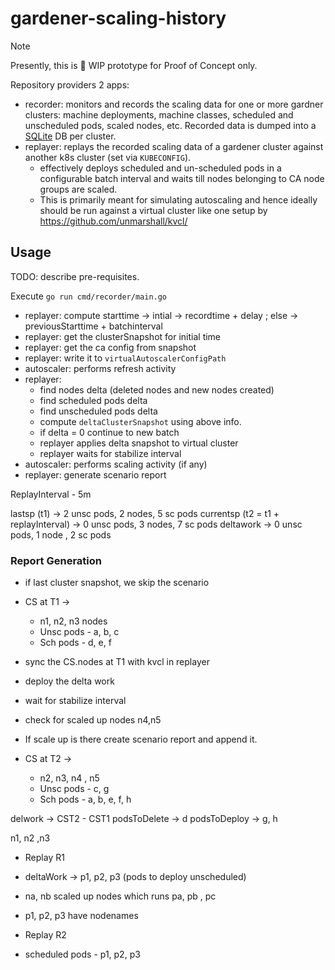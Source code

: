 # gardener-scaling-history

> [!NOTE]
> Presently, this is 🚧 WIP prototype for Proof of Concept only.

Repository providers 2 apps:
- recorder: monitors and records the scaling data for one or more gardner clusters: machine deployments, machine classes, scheduled and unscheduled pods, scaled nodes, etc. Recorded data is dumped into a [SQLite](https://sqlite.org/) DB per cluster.
- replayer: replays the recorded scaling data of a gardener cluster against another k8s cluster (set via `KUBECONFIG`).
  - effectively deploys scheduled and un-scheduled pods in a configurable batch interval and waits till nodes belonging to CA node groups are scaled.
  - This is primarily meant for simulating autoscaling  and hence ideally should be run against a virtual cluster like one setup by https://github.com/unmarshall/kvcl/

## Usage

TODO: describe pre-requisites.

Execute `go run cmd/recorder/main.go`



- replayer: compute starttime -> intial -> recordtime + delay ; else -> previousStarttime + batchinterval
- replayer: get the clusterSnapshot for initial time
- replayer: get the ca config from snapshot
- replayer: write it to `virtualAutoscalerConfigPath`
- autoscaler: performs refresh activity
- replayer:
  - find nodes delta (deleted nodes and new nodes created)
  - find scheduled pods delta
  - find unscheduled pods delta
  - compute `deltaClusterSnapshot` using above info.
  - if delta = 0 continue to new batch
  - replayer applies delta snapshot to virtual cluster
  - replayer waits for stabilize interval
- autoscaler: performs scaling activity (if any)
- replayer: generate scenario report


ReplayInterval - 5m

lastsp (t1) -> 2 unsc pods, 2 nodes, 5 sc pods
currentsp (t2 = t1 + replayInterval) -> 0 unsc pods, 3 nodes, 7 sc pods
deltawork -> 0 unsc pods, 1 node , 2 sc pods


### Report Generation
- if last cluster snapshot, we skip the scenario
- CS at T1 -> 
  - n1, n2, n3 nodes
  - Unsc pods - a, b, c
  - Sch pods - d, e, f
- sync the CS.nodes at T1 with kvcl in replayer
- deploy the delta work
- wait for stabilize interval
- check for scaled up nodes n4,n5
- If scale up is there create scenario report and append it.

- CS at T2 ->
  - n2, n3, n4 , n5
  - Unsc pods - c, g
  - Sch pods - a, b, e, f, h

delwork -> CST2 - CST1
podsToDelete -> d
podsToDeploy -> g, h

n1, n2 ,n3


- Replay R1
- deltaWork -> p1, p2, p3 (pods to deploy unscheduled)
- na, nb scaled up nodes which runs pa, pb , pc
- p1, p2, p3 have nodenames 

- Replay R2
- scheduled pods - p1, p2, p3